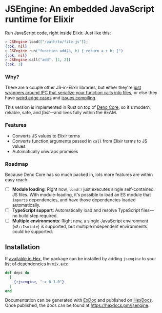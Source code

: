 # JSEngine: An embedded JavaScript runtime for Elixir

Run JavaScript code, right inside Elixir. Just like this:

```elixir
> JSEngine.load(["/path/to/file.js"]);
{:ok, nil}
> JSEngine.run("function add(a, b) { return a + b; }")
{:ok, nil}
> JSEngine.call("add", [1, 2])
{:ok, 3}
```

### Why?

There are a couple other JS-in-Elixir libraries, but either they're [just wrappers around IPC that serialize your function calls into files](https://github.com/le0pard/elixir_v8/issues/5), or else they have [weird edge cases](https://github.com/le0pard/elixir_v8/issues/7) and [issues compiling](https://github.com/le0pard/elixir_v8/issues/5).

This version is implemented in Rust on top of [Deno Core](https://github.com/denoland/deno_core), so it's modern, reliable, safe, and _fast_—and lives fully within the BEAM.

### Features

- Converts JS values to Elixir terms
- Converts function arguments passed in `call` from Elixir terms to JS values
- Automatically unwraps promises

### Roadmap

Because Deno Core has so much packed in, lots more features are within easy reach.

- [ ] **Module loading**: Right now, `load()` just executes single self-contained JS files. With module-loading, it's possible to load an ES module that `import`s dependencies, and have those dependencies loaded automatically.
- [ ] **TypeScript support**: Automatically load and resolve TypeScript files—no build step required.
- [ ] **Multiple environments**: Right now, a single JavaScript environment (`v8::Isolate`) is supported, but multiple independent environments could be supported.

## Installation

If [available in Hex](https://hex.pm/docs/publish), the package can be installed
by adding `jsengine` to your list of dependencies in `mix.exs`:

```elixir
def deps do
  [
    {:jsengine, "~> 0.1.0"}
  ]
end
```

Documentation can be generated with [ExDoc](https://github.com/elixir-lang/ex_doc)
and published on [HexDocs](https://hexdocs.pm). Once published, the docs can
be found at <https://hexdocs.pm/jsengine>.

